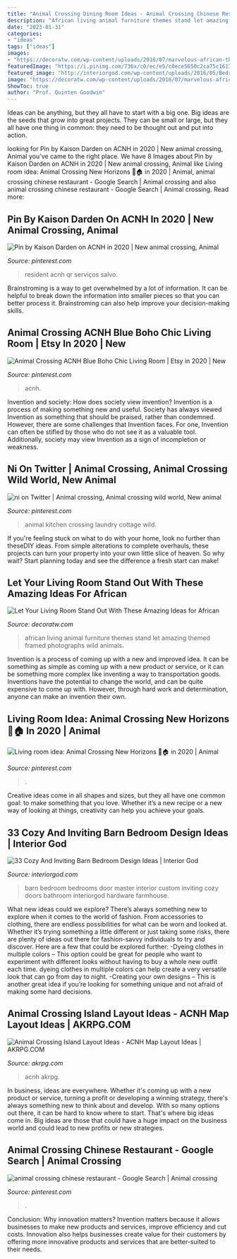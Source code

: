 ```yaml
---
title: "Animal Crossing Dining Room Ideas - Animal Crossing Chinese Restaurant"
description: "African living animal furniture themes stand let amazing themed framed photographs wild animals"
date: "2023-01-31"
categories:
- "ideas"
tags: ["ideas"]
images:
- "https://decoratw.com/wp-content/uploads/2016/07/marvelous-african-themed-bedrooms-moesihomes-intended-for-african-living-room-furniture.jpg"
featuredImage: "https://i.pinimg.com/736x/c0/ec/e5/c0ece5650c2ca75c1613edfc396eda3b.jpg"
featured_image: "http://interiorgod.com/wp-content/uploads/2016/05/Bedroom-Design-Ideas-With-Barn-Door.jpg"
image: "https://decoratw.com/wp-content/uploads/2016/07/marvelous-african-themed-bedrooms-moesihomes-intended-for-african-living-room-furniture.jpg"
ShowToc: true
author: "Prof. Quinten Goodwin"
---
```



Ideas can be anything, but they all have to start with a big one. Big ideas are the seeds that grow into great projects. They can be small or large, but they all have one thing in common: they need to be thought out and put into action.

	

		
looking for Pin by Kaison Darden on ACNH in 2020 | New animal crossing, Animal you've came to the right place. We have 8 Images about Pin by Kaison Darden on ACNH in 2020 | New animal crossing, Animal like Living room idea: Animal Crossing New Horizons 🌿🏠 in 2020 | Animal, animal crossing chinese restaurant - Google Search | Animal crossing and also animal crossing chinese restaurant - Google Search | Animal crossing. Read more:
		
    
## Pin By Kaison Darden On ACNH In 2020 | New Animal Crossing, Animal

<img loading=lazy src="https://i.pinimg.com/736x/c2/59/dd/c259dd3fa4585a3c811e8ef3055c7e85.jpg" onerror="this.onerror=null;this.src='https://tse3.mm.bing.net/th?id=OIP.fygYCKq_RmYabHYxvvjdNAHaEK&amp;pid=15.1';" alt="Pin by Kaison Darden on ACNH in 2020 | New animal crossing, Animal">

_Source: pinterest.com_

>resident acnh qr serviços salvo. 

	

Brainstroming is a way to get overwhelmed by a lot of information. It can be helpful to break down the information into smaller pieces so that you can better process it. Brainstroming can also help improve your decision-making skills.

    
## Animal Crossing ACNH Blue Boho Chic Living Room | Etsy In 2020 | New

<img loading=lazy src="https://i.pinimg.com/736x/c0/ec/e5/c0ece5650c2ca75c1613edfc396eda3b.jpg" onerror="this.onerror=null;this.src='https://tse2.mm.bing.net/th?id=OIP.-UjFAlvEPQU1RI_MiwqASAHaFE&amp;pid=15.1';" alt="Animal Crossing ACNH Blue Boho Chic Living Room | Etsy in 2020 | New">

_Source: pinterest.com_

>acnh. 

	

Invention and society: How does society view invention?
Invention is a process of making something new and useful. Society has always viewed Invention as something that should be praised, rather than condemned. However, there are some challenges that Invention faces. For one, Invention can often be stifled by those who do not see it as a valuable tool. Additionally, society may view Invention as a sign of incompletion or weakness.

    
## Ni On Twitter | Animal Crossing, Animal Crossing Wild World, New Animal

<img loading=lazy src="https://i.pinimg.com/736x/1c/20/d2/1c20d2786dca7c782ca04fedb7eaf975.jpg" onerror="this.onerror=null;this.src='https://tse2.mm.bing.net/th?id=OIP._W4XUkGzeUCI1OQS0DljpgHaEK&amp;pid=15.1';" alt="ni on Twitter | Animal crossing, Animal crossing wild world, New animal">

_Source: pinterest.com_

>animal kitchen crossing laundry cottage wild. 

	

If you're feeling stuck on what to do with your home, look no further than theseDIY ideas. From simple alterations to complete overhauls, these projects can turn your property into your own little slice of heaven. So why wait? Start planning today and see the difference a fresh start can make!

    
## Let Your Living Room Stand Out With These Amazing Ideas For African

<img loading=lazy src="https://decoratw.com/wp-content/uploads/2016/07/marvelous-african-themed-bedrooms-moesihomes-intended-for-african-living-room-furniture.jpg" onerror="this.onerror=null;this.src='https://tse4.mm.bing.net/th?id=OIP.aHWcgh3ma21ahmr6OllDNQHaE7&amp;pid=15.1';" alt="Let Your Living Room Stand Out With These Amazing Ideas for African">

_Source: decoratw.com_

>african living animal furniture themes stand let amazing themed framed photographs wild animals. 

	

Invention is a process of coming up with a new and improved idea. It can be something as simple as coming up with a new product or service, or it can be something more complex like inventing a way to transportation goods. Inventions have the potential to change the world, and can be quite expensive to come up with. However, through hard work and determination, anyone can make an invention their own.

    
## Living Room Idea: Animal Crossing New Horizons 🌿🏠 In 2020 | Animal

<img loading=lazy src="https://i.pinimg.com/originals/a4/45/8b/a4458b62caacba87c0955734039d4af8.jpg" onerror="this.onerror=null;this.src='https://tse1.mm.bing.net/th?id=OIP.ZmCPRQE2pB2jEDBoUhWadAHaEK&amp;pid=15.1';" alt="Living room idea: Animal Crossing New Horizons 🌿🏠 in 2020 | Animal">

_Source: pinterest.com_

>. 

	

Creative ideas come in all shapes and sizes, but they all have one common goal: to make something that you love. Whether it’s a new recipe or a new way of looking at things, creativity can help you achieve your goals.

    
## 33 Cozy And Inviting Barn Bedroom Design Ideas | Interior God

<img loading=lazy src="http://interiorgod.com/wp-content/uploads/2016/05/Bedroom-Design-Ideas-With-Barn-Door.jpg" onerror="this.onerror=null;this.src='https://tse1.mm.bing.net/th?id=OIP.4I7-XIR4SHdR3gNRo90zpAHaE8&amp;pid=15.1';" alt="33 Cozy And Inviting Barn Bedroom Design Ideas | Interior God">

_Source: interiorgod.com_

>barn bedroom bedrooms door master interior custom inviting cozy doors bathroom interiorgod hardware farmhouse. 

	

What new ideas could we explore?
There’s always something new to explore when it comes to the world of fashion. From accessories to clothing, there are endless possibilities for what can be worn and looked at. Whether it’s trying something a little different or just taking some risks, there are plenty of ideas out there for fashion-savvy individuals to try and discover. Here are a few that could be explored further: 
-Dyeing clothes in multiple colors – This option could be great for people who want to experiment with different looks without having to buy a whole new outfit each time. dyeing clothes in multiple colors can help create a very versatile look that can go from day to night. 
-Creating your own designs – This is another great idea if you’re looking for something unique and not afraid of making some hard decisions.

    
## Animal Crossing Island Layout Ideas - ACNH Map Layout Ideas | AKRPG.COM

<img loading=lazy src="https://www.akrpg.com/static/design/design_20200623172437.png" onerror="this.onerror=null;this.src='https://tse3.mm.bing.net/th?id=OIP.aoRPULFBSoKJ2HTnpaAmxwHaGD&amp;pid=15.1';" alt="Animal Crossing Island Layout Ideas - ACNH Map Layout Ideas | AKRPG.COM">

_Source: akrpg.com_

>acnh akrpg. 

	

In business, ideas are everywhere. Whether it's coming up with a new product or service, turning a profit or developing a winning strategy, there's always something new to think about and develop. With so many options out there, it can be hard to know where to start. That's where big ideas come in. Big ideas are those that could have a huge impact on the business world and could lead to new profits or new strategies.

    
## Animal Crossing Chinese Restaurant - Google Search | Animal Crossing

<img loading=lazy src="https://i.pinimg.com/736x/5c/4c/de/5c4cde8ac6aaf0953fa9b35533fe488b.jpg" onerror="this.onerror=null;this.src='https://tse3.mm.bing.net/th?id=OIP.hR3ZTZZKab810gpFmAyQQgHaHa&amp;pid=15.1';" alt="animal crossing chinese restaurant - Google Search | Animal crossing">

_Source: pinterest.com_

>. 

	

Conclusion: Why innovation matters?
Invention matters because it allows businesses to make new products and services, improve efficiency and cut costs. Innovation also helps businesses create value for their customers by offering more innovative products and services that are better-suited to their needs.

